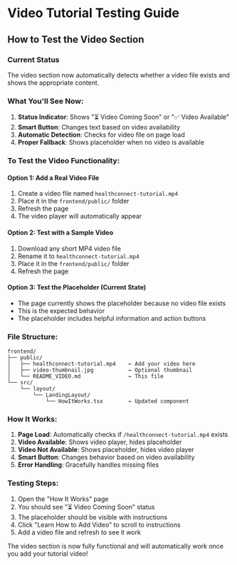 # Video Tutorial Testing Guide

## How to Test the Video Section

### Current Status
The video section now automatically detects whether a video file exists and shows the appropriate content.

### What You'll See Now:
1. **Status Indicator**: Shows "⏳ Video Coming Soon" or "✅ Video Available"
2. **Smart Button**: Changes text based on video availability
3. **Automatic Detection**: Checks for video file on page load
4. **Proper Fallback**: Shows placeholder when no video is available

### To Test the Video Functionality:

#### Option 1: Add a Real Video File
1. Create a video file named `healthconnect-tutorial.mp4`
2. Place it in the `frontend/public/` folder
3. Refresh the page
4. The video player will automatically appear

#### Option 2: Test with a Sample Video
1. Download any short MP4 video file
2. Rename it to `healthconnect-tutorial.mp4`
3. Place it in the `frontend/public/` folder
4. Refresh the page

#### Option 3: Test the Placeholder (Current State)
- The page currently shows the placeholder because no video file exists
- This is the expected behavior
- The placeholder includes helpful information and action buttons

### File Structure:
```
frontend/
├── public/
│   ├── healthconnect-tutorial.mp4    ← Add your video here
│   ├── video-thumbnail.jpg           ← Optional thumbnail
│   └── README_VIDEO.md               ← This file
└── src/
    └── layout/
        └── LandingLayout/
            └── HowItWorks.tsx        ← Updated component
```

### How It Works:
1. **Page Load**: Automatically checks if `/healthconnect-tutorial.mp4` exists
2. **Video Available**: Shows video player, hides placeholder
3. **Video Not Available**: Shows placeholder, hides video player
4. **Smart Button**: Changes behavior based on video availability
5. **Error Handling**: Gracefully handles missing files

### Testing Steps:
1. Open the "How It Works" page
2. You should see "⏳ Video Coming Soon" status
3. The placeholder should be visible with instructions
4. Click "Learn How to Add Video" to scroll to instructions
5. Add a video file and refresh to see it work

The video section is now fully functional and will automatically work once you add your tutorial video!
